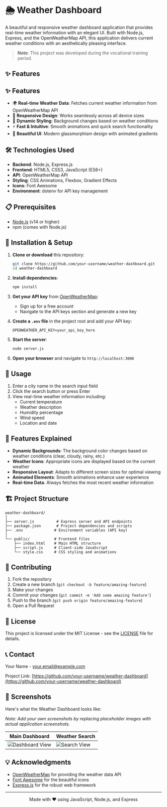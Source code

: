 # 🌦️ Weather Dashboard

A beautiful and responsive weather dashboard application that provides real-time weather information with an elegant UI. Built with Node.js, Express, and the OpenWeatherMap API, this application delivers current weather conditions with an aesthetically pleasing interface.

> **Note**: This project was developed during the vocational training period.

## ✨ Features

## ✨ Features

- 🌍 **Real-time Weather Data**: Fetches current weather information from OpenWeatherMap API
- 📱 **Responsive Design**: Works seamlessly across all device sizes
- 🎨 **Dynamic Styling**: Background changes based on weather conditions
- ⚡ **Fast & Intuitive**: Smooth animations and quick search functionality
- 🌈 **Beautiful UI**: Modern glassmorphism design with animated gradients

## 🛠️ Technologies Used

- **Backend**: Node.js, Express.js
- **Frontend**: HTML5, CSS3, JavaScript (ES6+)
- **API**: OpenWeatherMap API
- **Styling**: CSS Animations, Flexbox, Gradient Effects
- **Icons**: Font Awesome
- **Environment**: dotenv for API key management

## 📋 Prerequisites

- [Node.js](https://nodejs.org/) (v14 or higher)
- npm (comes with Node.js)

## 🚀 Installation & Setup

1. **Clone or download** this repository:
   ```bash
   git clone https://github.com/your-username/weather-dashboard.git
   cd weather-dashboard
   ```

2. **Install dependencies**:
   ```bash
   npm install
   ```

3. **Get your API key** from [OpenWeatherMap](https://openweathermap.org/api):
   - Sign up for a free account
   - Navigate to the API keys section and generate a new key

4. **Create a `.env` file** in the project root and add your API key:
   ```
   OPENWEATHER_API_KEY=your_api_key_here
   ```

5. **Start the server**:
   ```bash
   node server.js
   ```

6. **Open your browser** and navigate to `http://localhost:3000`

## 📖 Usage

1. Enter a city name in the search input field
2. Click the search button or press Enter
3. View real-time weather information including:
   - Current temperature
   - Weather description
   - Humidity percentage
   - Wind speed
   - Location and date

## 🎯 Features Explained

- **Dynamic Backgrounds**: The background color changes based on weather conditions (clear, cloudy, rainy, etc.)
- **Weather Icons**: Appropriate icons are displayed based on the current weather
- **Responsive Layout**: Adapts to different screen sizes for optimal viewing
- **Animated Elements**: Smooth animations enhance user experience
- **Real-time Data**: Always fetches the most recent weather information

## 🏗️ Project Structure

```
weather-dashboard/
│
├── server.js          # Express server and API endpoints
├── package.json       # Project dependencies and scripts
├── .env              # Environment variables (API key)
│
└── public/           # Frontend files
    ├── index.html    # Main HTML structure
    ├── script.js     # Client-side JavaScript
    └── style.css     # CSS styling and animations
```

## 🤝 Contributing

1. Fork the repository
2. Create a new branch (`git checkout -b feature/amazing-feature`)
3. Make your changes
4. Commit your changes (`git commit -m 'Add some amazing feature'`)
5. Push to the branch (`git push origin feature/amazing-feature`)
6. Open a Pull Request

## 📄 License

This project is licensed under the MIT License - see the [LICENSE](LICENSE) file for details.

## 📞 Contact

Your Name - [your.email@example.com](mailto:your.email@example.com)

Project Link: [https://github.com/your-username/weather-dashboard](https://github.com/your-username/weather-dashboard)

## 📸 Screenshots

Here's what the Weather Dashboard looks like:

*Note: Add your own screenshots by replacing placeholder images with actual application screenshots.*

| Main Dashboard | Weather Search |
| --- | --- |
| ![Dashboard View](screenshot1.png) | ![Search View](screenshot2.png) |

## 💡 Acknowledgments

- [OpenWeatherMap](https://openweathermap.org/) for providing the weather data API
- [Font Awesome](https://fontawesome.com/) for the beautiful icons
- [Express.js](https://expressjs.com/) for the robust web framework

---

<p align="center">
  Made with ❤️ using JavaScript, Node.js, and Express
</p>
